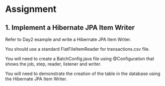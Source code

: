 # Assignment

## 1. Implement a Hibernate JPA Item Writer

Refer to Day2 example and write a Hibernate JPA Item Writer.

You should use a standard FlatFileItemReader for transactions.csv file.

You will need to create a BatchConfig.java file using @Configuration that shows the job, step, reader, 
listener and writer. 

You will need to demonstrate the creation of the table in the database using the Hibernate JPA Item Writer.
